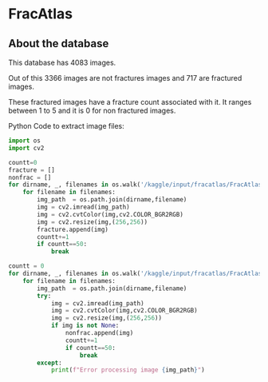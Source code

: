 # FracAtlas

## About the database

This database has 4083 images.

Out of this 3366 images are not fractures images and 717 are fractured images.

These fractured images have a fracture count associated with it. It ranges between 1 to 5 and it is 0 for non fractured images.

Python Code to extract image files:

```python
import os
import cv2

countt=0
fracture = []
nonfrac = []
for dirname, _, filenames in os.walk('/kaggle/input/fracatlas/FracAtlas/images/Fractured'):
    for filename in filenames:
        img_path  = os.path.join(dirname,filename)
        img = cv2.imread(img_path)
        img = cv2.cvtColor(img,cv2.COLOR_BGR2RGB)
        img = cv2.resize(img,(256,256))
        fracture.append(img)
        countt+=1
        if countt==50:
            break

countt = 0
for dirname, _, filenames in os.walk('/kaggle/input/fracatlas/FracAtlas/images/Non_fractured'):
    for filename in filenames:
        img_path  = os.path.join(dirname,filename)
        try:
            img = cv2.imread(img_path)
            img = cv2.cvtColor(img,cv2.COLOR_BGR2RGB)
            img = cv2.resize(img,(256,256))
            if img is not None:
                nonfrac.append(img)
                countt+=1
                if countt==50:
                    break
        except:
            print(f"Error processing image {img_path}")
```


